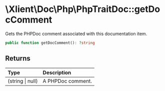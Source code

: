 # \\Xlient\\Doc\\Php\\PhpTraitDoc::getDocComment

Gets the PHPDoc comment associated with this documentation item.

```php
public function getDocComment(): ?string
```

## Returns

| Type | Description |
| :--- | :--- |
| \(string \| null\) | A PHPDoc comment. |